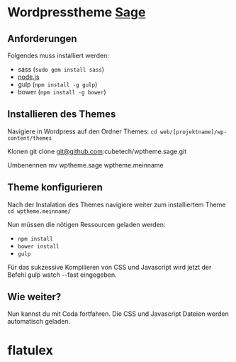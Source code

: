 # Wordpresstheme [Sage](https://roots.io/sage/)
## Anforderungen
Folgendes muss installiert werden:

* sass (`sudo gem install sass`)
* [node.js](http://nodejs.org)
* gulp (`npm install -g gulp`)
* bower (`npm install -g bower`)

## Installieren des Themes

Navigiere in Wordpress auf den Ordner Themes: `cd web/[projektname]/wp-content/themes`

Klonen
git clone git@github.com:cubetech/wptheme.sage.git

Umbenennen
mv wptheme.sage wptheme.meinname

## Theme konfigurieren
Nach der Instalation des Themes navigiere weiter zum installiertem Theme `cd wptheme.meinname/`

Nun müssen die nötigen Ressourcen geladen werden:
* `npm install`
* `bower install`
* `gulp`

Für das sukzessive Kompilieren von CSS und Javascript wird jetzt der Befehl gulp watch --fast eingegeben.

## Wie weiter?
Nun kannst du mit Coda fortfahren. Die CSS und Javascript Dateien werden automatisch geladen.

# flatulex
